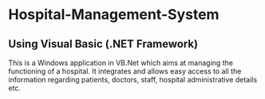 # Hospital-Management-System

## Using Visual Basic (.NET Framework)
This is a Windows application in VB.Net which aims at managing the functioning of a hospital. It integrates and allows easy access to all the information regarding patients, doctors, staff, hospital administrative details etc.
